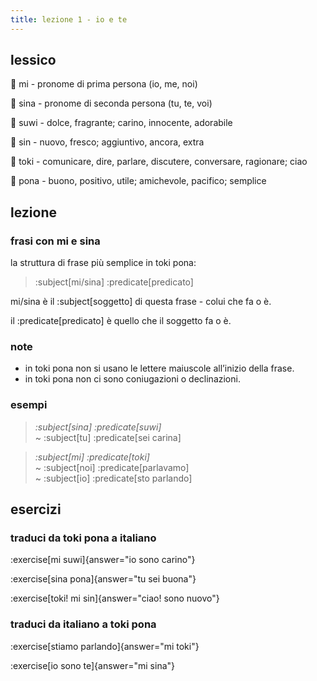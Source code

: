 ```yaml
---
title: lezione 1 - io e te 
---
```


## lessico
󱤴 mi - pronome di prima persona (io, me, noi)

󱥞 sina - pronome di seconda persona (tu, te, voi)

󱥦 suwi - dolce, fragrante; carino, innocente, adorabile

󱥝 sin - nuovo, fresco; aggiuntivo, ancora, extra

󱥬 toki - comunicare, dire, parlare, discutere, conversare, ragionare; ciao

󱥔 pona - buono, positivo, utile; amichevole, pacifico; semplice

## lezione

### frasi con mi e sina

la struttura di frase più semplice in toki pona:

> :subject[mi/sina] :predicate[predicato] 

mi/sina è il :subject[soggetto] di questa frase - colui che fa o è.

il :predicate[predicato] è quello che il soggetto fa o è.

### note
- in toki pona non si usano le lettere maiuscole all’inizio della frase.
- in toki pona non ci sono coniugazioni o declinazioni.


### esempi
> *:subject[sina] :predicate[suwi]* \
> ~ :subject[tu] :predicate[sei carina]

> *:subject[mi] :predicate[toki]* \
> ~ :subject[noi] :predicate[parlavamo] \
> ~ :subject[io] :predicate[sto parlando]

## esercizi
### traduci da toki pona a italiano

:exercise[mi suwi]{answer="io sono carino"}

:exercise[sina pona]{answer="tu sei buona"}

:exercise[toki! mi sin]{answer="ciao! sono nuovo"}

### traduci da italiano a toki pona
:exercise[stiamo parlando]{answer="mi toki"}

:exercise[io sono te]{answer="mi sina"}